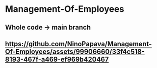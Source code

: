# Management-Of-Employees
## Whole code -> main branch
## https://github.com/NinoPapava/Management-Of-Employees/assets/99906660/33f4c518-8193-467f-a469-ef969b420467
